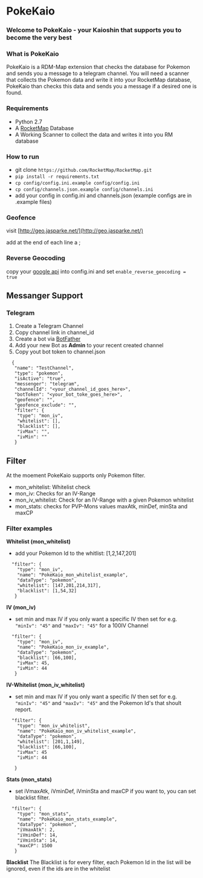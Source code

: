 # PokeKaio
### Welcome to PokeKaio - your Kaioshin that supports you to become the very best

### What is PokeKaio
PokeKaio is a RDM-Map extension that checks the database for Pokemon and sends you a message to a telegram channel.
You will need a scanner that collects the Pokemon data and write it into your RocketMap database, PokeKaio than checks this data and sends you a message if a desired one is found.


### Requirements
* Python 2.7
* A [RocketMap](https://github.com/RocketMap/RocketMap) Database 
* A Working Scanner to collect the data and writes it into you RM database


### How to run

- git clone ```https://github.com/RocketMap/RocketMap.git```
- ```pip install -r requirements.txt ```
- ```cp config/config.ini.example config/config.ini```
- ```cp config/channels.json.example config/channels.ini```
- add your config in config.ini and channels.json (example configs are in .example files)


### Geofence
visit [http://geo.jasparke.net/](http://geo.jasparke.net/)

add at the end of each line a  ; 

### Reverse Geocoding

copy your [google api](https://developers.google.com/maps/documentation/geocoding/get-api-key) into config.ini
and set ```enable_reverse_geocoding = true```


## Messanger Support

### Telegram

1. Create a Telegram Channel
2. Copy channel link in channel_id
3. Create a bot via [BotFather](https://core.telegram.org/bots#6-botfather)
4. Add your new Bot as **Admin** to your recent created channel
5. Copy yout bot token to channel.json 
 
```
  {
   "name": "TestChannel",
   "type": "pokemon",
   "isActive": "true",
   "messenger": "telegram",
   "channelId": "<your_channel_id_goes_here>",
   "botToken": "<your_bot_toke_goes_here>",
   "geofence": "",
   "geofence_exclude": "",
   "filter": {
    "type": "mon_iv",
    "whitelist": [],
    "blacklist": [],
    "ivMax": "",
    "ivMin": ""
   }
```
## Filter

At the moement PokeKaio supports only Pokemon filter.

* mon_whitelist: Whitelist check
* mon_iv: Checks for an IV-Range
* mon_iv_whitelist: Check for an IV-Range with a given Pokemon whitelist
* mon_stats: checks for PVP-Mons values maxAtk, minDef, minSta and maxCP


### Filter examples

**Whitelist (mon_whitelist)**

* add your Pokemon Id to the whitlist: [1,2,147,201]

``` 
  "filter": {
    "type": "mon_iv",
    "name": "PokeKaio_mon_whitelist_example",
    "dataType": "pokemon",
    "whitelist": [147,201,214,317],
    "blacklist": [1,54,32]
   }
```   
  

**IV (mon_iv)** 
* set min and max IV if you only want a specific IV then set for e.g. ```"minIv": "45"``` and ```"maxIv": "45"``` for a 100IV Channel
```  
  "filter": {
    "type": "mon_iv",
    "name": "PokeKaio_mon_iv_example",
    "dataType": "pokemon",
    "blacklist": [66,100],
    "ivMax": 45,
    "ivMin": 44
   }
```

**IV-Whitelist (mon_iv_whitelist)** 
* set min and max IV if you only want a specific IV then set for e.g. ```"minIv": "45"``` and ```"maxIv": "45"``` and the Pokemon Id's that shoult report.
```  
  "filter": {
    "type": "mon_iv_whitelist",
    "name": "PokeKaio_mon_iv_whitelist_example",
    "dataType": "pokemon",
    "whitelist": [201,1,149],
    "blacklist": [66,100],
    "ivMax": 45
    "ivMin": 44

   }
```

**Stats (mon_stats)** 
* set  iVmaxAtk, iVminDef, iVminSta and maxCP if you want to, you can set blacklist filter.
```  
  "filter": {
    "type": "mon_stats",
    "name": "PokeKaio_mon_stats_example",
    "dataType": "pokemon",
    "iVmaxAtk": 2,
    "iVminDef": 14,
    "iVminSta": 14,
    "maxCP": 1500
   }
```
**Blacklist** The Blacklist is for every filter, each Pokemon Id in the list will be ignored, even if the ids are in the whitelist
